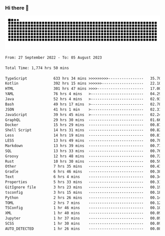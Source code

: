 ### Hi there 👋

<picture>
  <source media="(prefers-color-scheme: dark)" srcset="https://raw.githubusercontent.com/heyline/heyline/output/github-contribution-grid-snake-dark.svg">
  <source media="(prefers-color-scheme: light)" srcset="https://raw.githubusercontent.com/heyline/heyline/output/github-contribution-grid-snake.svg">
  <img alt="github contribution grid snake animation" src="https://raw.githubusercontent.com/heyline/heyline/output/github-contribution-grid-snake.svg">
</picture>

<!--START_SECTION:waka-->

```txt
From: 27 September 2022 - To: 05 August 2023

Total Time: 1,774 hrs 50 mins

TypeScript            633 hrs 34 mins >>>>>>>>>----------------   35.70 %
Kotlin                392 hrs 15 mins >>>>>>-------------------   22.10 %
HTML                  301 hrs 47 mins >>>>---------------------   17.00 %
YAML                  76 hrs 4 mins   >------------------------   04.29 %
Java                  52 hrs 4 mins   >------------------------   02.93 %
Bash                  49 hrs 17 mins  >------------------------   02.78 %
JSON                  41 hrs 1 min    >------------------------   02.31 %
JavaScript            39 hrs 45 mins  >------------------------   02.24 %
GraphQL               29 hrs 30 mins  -------------------------   01.66 %
Docker                15 hrs 29 mins  -------------------------   00.87 %
Shell Script          14 hrs 31 mins  -------------------------   00.82 %
Less                  14 hrs 19 mins  -------------------------   00.81 %
LESS                  13 hrs 49 mins  -------------------------   00.78 %
Markdown              13 hrs 39 mins  -------------------------   00.77 %
SQL                   13 hrs 33 mins  -------------------------   00.76 %
Groovy                12 hrs 48 mins  -------------------------   00.72 %
Rust                  10 hrs 30 mins  -------------------------   00.59 %
Other                 7 hrs 35 mins   -------------------------   00.43 %
Gradle                6 hrs 46 mins   -------------------------   00.38 %
Text                  6 hrs 4 mins    -------------------------   00.34 %
Properties            5 hrs 33 mins   -------------------------   00.31 %
GitIgnore file        3 hrs 23 mins   -------------------------   00.19 %
tsconfig              3 hrs 15 mins   -------------------------   00.18 %
Python                2 hrs 26 mins   -------------------------   00.14 %
TOML                  2 hrs 7 mins    -------------------------   00.12 %
TSConfig              1 hr 46 mins    -------------------------   00.10 %
XML                   1 hr 40 mins    -------------------------   00.09 %
Jupyter               1 hr 37 mins    -------------------------   00.09 %
SCSS                  1 hr 30 mins    -------------------------   00.09 %
AUTO_DETECTED         1 hr 26 mins    -------------------------   00.08 %
```

<!--END_SECTION:waka-->

